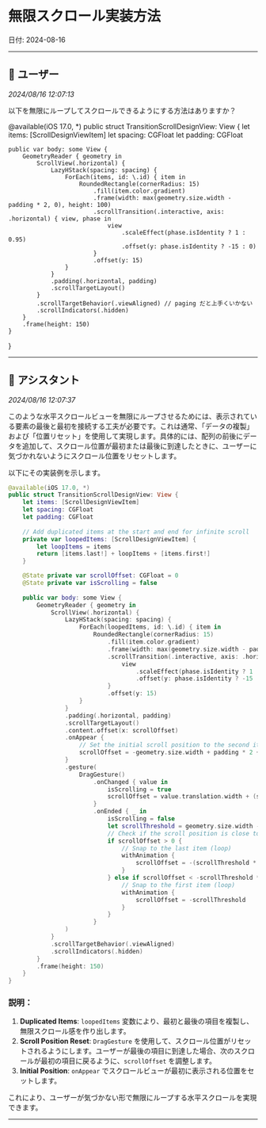 # 無限スクロール実装方法

日付: 2024-08-16

---

## 👤 ユーザー
*2024/08/16 12:07:13*

以下を無限にループしてスクロールできるようにする方法はありますか？

@available(iOS 17.0, *)
public struct TransitionScrollDesignView: View {
    let items: [ScrollDesignViewItem]
    let spacing: CGFloat
    let padding: CGFloat

    public var body: some View {
        GeometryReader { geometry in
            ScrollView(.horizontal) {
                LazyHStack(spacing: spacing) {
                    ForEach(items, id: \.id) { item in
                        RoundedRectangle(cornerRadius: 15)
                            .fill(item.color.gradient)
                            .frame(width: max(geometry.size.width - padding * 2, 0), height: 100)
                            .scrollTransition(.interactive, axis: .horizontal) { view, phase in
                                view
                                    .scaleEffect(phase.isIdentity ? 1 : 0.95)
                                    .offset(y: phase.isIdentity ? -15 : 0)
                            }
                            .offset(y: 15)
                    }
                }
                .padding(.horizontal, padding)
                .scrollTargetLayout()
            }
            .scrollTargetBehavior(.viewAligned) // paging だと上手くいかない
            .scrollIndicators(.hidden)
        }
        .frame(height: 150)
    }
}

---

## 🤖 アシスタント
*2024/08/16 12:07:37*

このような水平スクロールビューを無限にループさせるためには、表示されている要素の最後と最初を接続する工夫が必要です。これは通常、「データの複製」および「位置リセット」を使用して実現します。具体的には、配列の前後にデータを追加して、スクロール位置が最初または最後に到達したときに、ユーザーに気づかれないようにスクロール位置をリセットします。

以下にその実装例を示します。

```swift
@available(iOS 17.0, *)
public struct TransitionScrollDesignView: View {
    let items: [ScrollDesignViewItem]
    let spacing: CGFloat
    let padding: CGFloat
    
    // Add duplicated items at the start and end for infinite scroll
    private var loopedItems: [ScrollDesignViewItem] {
        let loopItems = items
        return [items.last!] + loopItems + [items.first!]
    }

    @State private var scrollOffset: CGFloat = 0
    @State private var isScrolling = false
    
    public var body: some View {
        GeometryReader { geometry in
            ScrollView(.horizontal) {
                LazyHStack(spacing: spacing) {
                    ForEach(loopedItems, id: \.id) { item in
                        RoundedRectangle(cornerRadius: 15)
                            .fill(item.color.gradient)
                            .frame(width: max(geometry.size.width - padding * 2, 0), height: 100)
                            .scrollTransition(.interactive, axis: .horizontal) { view, phase in
                                view
                                    .scaleEffect(phase.isIdentity ? 1 : 0.95)
                                    .offset(y: phase.isIdentity ? -15 : 0)
                            }
                            .offset(y: 15)
                    }
                }
                .padding(.horizontal, padding)
                .scrollTargetLayout()
                .content.offset(x: scrollOffset)
                .onAppear {
                    // Set the initial scroll position to the second item
                    scrollOffset = -geometry.size.width + padding * 2 + spacing
                }
                .gesture(
                    DragGesture()
                        .onChanged { value in
                            isScrolling = true
                            scrollOffset = value.translation.width + (scrollOffset)
                        }
                        .onEnded { _ in
                            isScrolling = false
                            let scrollThreshold = geometry.size.width - padding * 2 + spacing
                            // Check if the scroll position is close to the start or end
                            if scrollOffset > 0 {
                                // Snap to the last item (loop)
                                withAnimation {
                                    scrollOffset = -(scrollThreshold * CGFloat(items.count))
                                }
                            } else if scrollOffset < -scrollThreshold * CGFloat(items.count + 1) {
                                // Snap to the first item (loop)
                                withAnimation {
                                    scrollOffset = -scrollThreshold
                                }
                            }
                        }
                )
            }
            .scrollTargetBehavior(.viewAligned)
            .scrollIndicators(.hidden)
        }
        .frame(height: 150)
    }
}
```

### 説明：
1. **Duplicated Items**: `loopedItems` 変数により、最初と最後の項目を複製し、無限スクロール感を作り出します。
2. **Scroll Position Reset**: `DragGesture` を使用して、スクロール位置がリセットされるようにします。ユーザーが最後の項目に到達した場合、次のスクロールが最初の項目に戻るように、`scrollOffset` を調整します。
3. **Initial Position**: `onAppear` でスクロールビューが最初に表示される位置をセットします。

これにより、ユーザーが気づかない形で無限にループする水平スクロールを実現できます。

---
